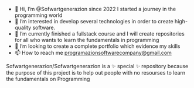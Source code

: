 - 👋 Hi, I’m @Sofwartgenerazion since 2022 I started a journey in the programming world
- 👀 I’m interested in develop several technologies in order to create high-quality software. 
- 🌱 I’m currently finished a fullstack course and I will create repositories for all who wants to learn the fundamentals in programming 
- 💞️ I’m looking to create a complete portfolio which evidence my skills
- 📫 How to reach me programazionsoftwarecompany@gmail.com 


Sofwartgenerazion/Sofwartgenerazion is a ✨ special ✨ repository because the purpose of this project is to help out people with no resourses to learn the fundamentals on Programming  

